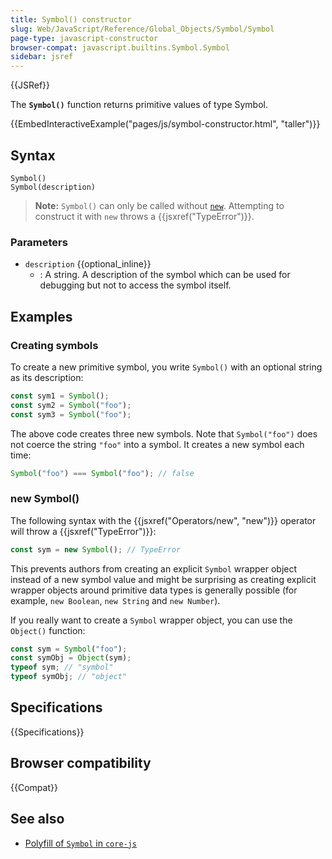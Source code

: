 ```yaml
---
title: Symbol() constructor
slug: Web/JavaScript/Reference/Global_Objects/Symbol/Symbol
page-type: javascript-constructor
browser-compat: javascript.builtins.Symbol.Symbol
sidebar: jsref
---
```


{{JSRef}}

The **`Symbol()`** function returns primitive values of type Symbol.

{{EmbedInteractiveExample("pages/js/symbol-constructor.html", "taller")}}

## Syntax

```js-nolint
Symbol()
Symbol(description)
```

> **Note:** `Symbol()` can only be called without [`new`](/en-US/docs/Web/JavaScript/Reference/Operators/new). Attempting to construct it with `new` throws a {{jsxref("TypeError")}}.

### Parameters

- `description` {{optional_inline}}
  - : A string. A description of the symbol which can be used for debugging but not to
    access the symbol itself.

## Examples

### Creating symbols

To create a new primitive symbol, you write `Symbol()` with an optional
string as its description:

```js
const sym1 = Symbol();
const sym2 = Symbol("foo");
const sym3 = Symbol("foo");
```

The above code creates three new symbols. Note that `Symbol("foo")` does not
coerce the string `"foo"` into a symbol. It creates a new symbol each time:

```js
Symbol("foo") === Symbol("foo"); // false
```

### new Symbol()

The following syntax with the {{jsxref("Operators/new", "new")}} operator will throw a
{{jsxref("TypeError")}}:

```js example-bad
const sym = new Symbol(); // TypeError
```

This prevents authors from creating an explicit `Symbol` wrapper object
instead of a new symbol value and might be surprising as creating explicit wrapper
objects around primitive data types is generally possible (for example,
`new Boolean`, `new String` and `new Number`).

If you really want to create a `Symbol` wrapper object, you can use the
`Object()` function:

```js
const sym = Symbol("foo");
const symObj = Object(sym);
typeof sym; // "symbol"
typeof symObj; // "object"
```

## Specifications

{{Specifications}}

## Browser compatibility

{{Compat}}

## See also

- [Polyfill of `Symbol` in `core-js`](https://github.com/zloirock/core-js#ecmascript-symbol)

